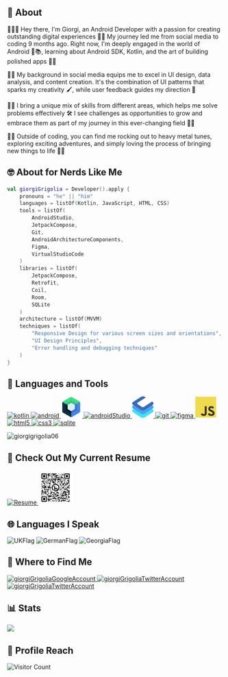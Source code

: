 ## 📝 About
<p>
  🙋‍♂️👋 Hey there, I'm Giorgi, an Android Developer with a passion for creating outstanding digital experiences 📱✨ My journey led me from social media to coding 9 months ago. Right now, I'm deeply engaged in the world of Android 🤖📚, learning about Android SDK, Kotlin, and the art of building polished apps 🎩✨
</p>

<p>
  🎨💡 My background in social media equips me to excel in UI design, data analysis, and content creation. It's the combination of UI patterns that sparks my creativity 🖌️, while user feedback guides my direction 🧭
</p>

<p>
  🔧🌟 I bring a unique mix of skills from different areas, which helps me solve problems effectively 🛠️ I see challenges as opportunities to grow and embrace them as part of my journey in this ever-changing field 🌱🚀
</p>

<p>
  🎸🥁 Outside of coding, you can find me rocking out to heavy metal tunes, exploring exciting adventures, and simply loving the process of bringing new things to life 🌄🎵
</p>

## 🤓 About for Nerds Like Me
```kotlin
val giorgiGrigolia = Developer().apply {
    pronouns = "he" || "him"
    languages = listOf(Kotlin, JavaScript, HTML, CSS)
    tools = listOf(
        AndroidStudio,
        JetpackCompose,
        Git,
        AndroidArchitectureComponents,
        Figma,
        VirtualStudioCode
    )
    libraries = listOf(
        JetpackCompose,
        Retrofit,
        Coil,
        Room,
        SQLite
    )
    architecture = listOf(MVVM)
    techniques = listOf(
        "Responsive Design for various screen sizes and orientations",
        "UI Design Principles",
        "Error handling and debugging techniques"
    )
}
```

## 🚀 Languages and Tools
<p align="left">
  <a href="https://kotlinlang.org" target="_blank" rel="noreferrer"> 
    <img src="https://www.vectorlogo.zone/logos/kotlinlang/kotlinlang-icon.svg" title="Kotlin" alt="kotlin" width="50" height="50"/> 
  </a>
  
  <a href="https://developer.android.com" target="_blank" rel="noreferrer"> 
    <img src="https://www.vectorlogo.zone/logos/android/android-icon.svg" title="Android" alt="android" width="50" height="50"/> 
  </a> 
  
  <a href="https://developer.android.com/jetpack/compose" target="_blank" rel="noreferrer"> 
    <img src="JCLogo.png" title="Jetpack Compose" alt="jetpackCompose" width="50" height="50"/> 
  </a> 

  <a href="https://developer.android.com/studio" target="_blank" rel="noreferrer"> 
    <img src="https://cdn.jsdelivr.net/gh/devicons/devicon/icons/androidstudio/androidstudio-original.svg" title="Android Studio" alt="androidStudio" width="50" height="50"/> 
  </a> 

  <a href="https://coil-kt.github.io/coil/" target="_blank" rel="noreferrer"> 
    <img src="CoilLogoSVG.png" title="Coil" alt="coil" width="50" height="50"/> 
  </a>

  <a href="https://git-scm.com/" target="_blank" rel="noreferrer"> 
    <img src="https://www.vectorlogo.zone/logos/git-scm/git-scm-icon.svg" title="Git" alt="git" width="50" height="50"/> 
  </a>

  <a href="https://www.figma.com/" target="_blank" rel="noreferrer"> 
    <img src="https://www.vectorlogo.zone/logos/figma/figma-icon.svg" title="Figma" alt="figma" width="50" height="50"/> 
  </a>

  <a href="https://developer.mozilla.org/en-US/docs/Web/JavaScript" target="_blank" rel="noreferrer"> 
    <img src="https://raw.githubusercontent.com/devicons/devicon/master/icons/javascript/javascript-original.svg" title="JavaScript" alt="javascript" width="50" height="50"/> 
  </a>

  <a href="https://www.w3.org/html/" target="_blank" rel="noreferrer"> 
    <img src="https://cdn.jsdelivr.net/gh/devicons/devicon/icons/html5/html5-plain-wordmark.svg" title="HTML" alt="html5" width="50" height="50"/> 
  </a>
  
  <a href="https://www.w3schools.com/css/" target="_blank" rel="noreferrer"> 
    <img src="https://cdn.jsdelivr.net/gh/devicons/devicon/icons/css3/css3-plain-wordmark.svg" title="CSS" alt="css3" width="50" height="50"/> 
  </a> 

  <a href="https://www.sqlite.org/" target="_blank" rel="noreferrer"> 
    <img src="https://cdn.jsdelivr.net/gh/devicons/devicon/icons/sqlite/sqlite-original.svg" alt="sqlite" title="SQLite" width="50" height="50"/> 
  </a>
</p>

<p align="left">
  <img src="https://github-readme-stats.vercel.app/api/top-langs?username=giorgigrigolia06&show_icons=true&locale=en&layout=compact&theme=transparent" alt="giorgigrigolia06" />
</p>

## 📄 Check Out My Current Resume
<p align="left">
  <a href="https://bit.ly/giorgiGrigoliaResume" target="blank">
    <img src="https://cdn-icons-png.flaticon.com/512/5968/5968517.png" title="Resume on Google Docs" alt="Resume" height="80" width="80"/>
  </a>
    <img src="ResumeQRCode.png" title="Resume on Google Docs" alt="ResumeQRCode" height="80" width="80">
</p>

## 🌐 Languages I Speak
<p align="left">
  <img src="https://flagicons.lipis.dev/flags/4x3/gb.svg" title="English" alt="UKFlag" height="60" width="60"/>
  
  <img src="https://flagicons.lipis.dev/flags/4x3/de.svg" title="German" alt="GermanFlag" height="60" width="60"/>
  
  <img src="https://flagicons.lipis.dev/flags/4x3/ge.svg" title="Georgian" alt="GeorgiaFlag" height="60" width="60"/>
</p>

## 📍 Where to Find Me
<p align="left">
  <a href="https://g.dev/giorgiGrigolia" target="blank">
    <img src="https://upload.wikimedia.org/wikipedia/commons/5/53/Google_%22G%22_Logo.svg" title="Google Developer Profile" alt="giorgiGrigoliaGoogleAccount" height="40" width="40" />
  </a>
  
  <a href="https://twitter.com/lifad_06" target="blank">
  <img src="https://raw.githubusercontent.com/rahuldkjain/github-profile-readme-generator/master/src/images/icons/Social/twitter.svg" alt="giorgiGrigoliaTwitterAccount" title="Twitter" alt="giorgiGrigoliaTwitterAccount" height="40" width="40" />
  </a>

  <a href="mailto:grigolialive@gmail.com" target="blank">
  <img src="https://upload.wikimedia.org/wikipedia/commons/7/7e/Gmail_icon_%282020%29.svg" alt="giorgiGrigoliaTwitterAccount" title="Gmail" alt="GiorgiGrigoliaGmail" height="40" width="40" />
  </a>
</p>

## 📊 Stats
<p align="left">
  <img src="https://github-profile-summary-cards.vercel.app/api/cards/profile-details?username=GiorgiGrigolia06&theme=transparent"/>  
</p>

## 🎯 Profile Reach
![Visitor Count](https://profile-counter.glitch.me/giorgigrigolia06/count.svg)

